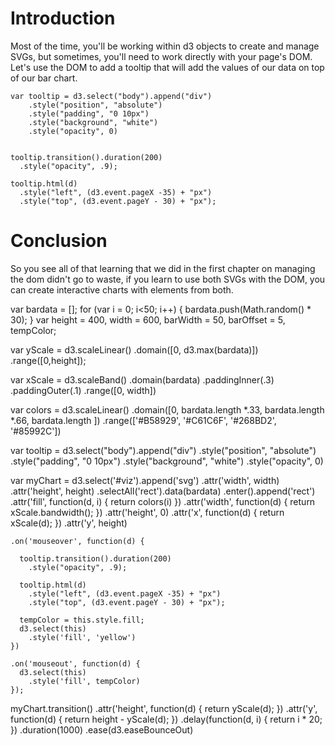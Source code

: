 # Introduction
Most of the time, you'll be working within d3 objects to create and manage SVGs, but sometimes, you'll need to work directly with your page's DOM.  Let's use the DOM to add a tooltip that will add the values of our data on top of our bar chart.

```
var tooltip = d3.select("body").append("div")
    .style("position", "absolute")
    .style("padding", "0 10px")
    .style("background", "white")
    .style("opacity", 0)


tooltip.transition().duration(200)
  .style("opacity", .9);

tooltip.html(d)
  .style("left", (d3.event.pageX -35) + "px")
  .style("top", (d3.event.pageY - 30) + "px");
```

# Conclusion
So you see all of that learning that we did in the first chapter on managing the dom didn't go to waste, if you learn to use both SVGs with the DOM, you can create interactive charts with elements from both.


var bardata = [];
    for (var i = 0; i<50; i++) {
      bardata.push(Math.random() * 30);
    }
var height = 400,
    width = 600,
    barWidth = 50,
    barOffset = 5,
    tempColor;

var yScale = d3.scaleLinear()
    .domain([0, d3.max(bardata)])
    .range([0,height]);

var xScale = d3.scaleBand()
    .domain(bardata)
    .paddingInner(.3)
    .paddingOuter(.1)
    .range([0, width])

var colors = d3.scaleLinear()
    .domain([0, bardata.length *.33,
                bardata.length *.66,
                bardata.length
                ])
    .range(['#B58929', '#C61C6F',
            '#268BD2', '#85992C'])

var tooltip = d3.select("body").append("div")
    .style("position", "absolute")
    .style("padding", "0 10px")
    .style("background", "white")
    .style("opacity", 0)

var myChart = 
d3.select('#viz').append('svg')
  .attr('width', width)
  .attr('height', height)
.selectAll('rect').data(bardata)
  .enter().append('rect')
    .attr('fill', function(d, i) {
      return colors(i)
    })
    .attr('width', function(d) {
      return xScale.bandwidth();
    })
    .attr('height', 0)
    .attr('x', function(d) {
      return xScale(d);
    })
    .attr('y', height)
    
    .on('mouseover', function(d) {

      tooltip.transition().duration(200)
        .style("opacity", .9);

      tooltip.html(d)
        .style("left", (d3.event.pageX -35) + "px")
        .style("top", (d3.event.pageY - 30) + "px");

      tempColor = this.style.fill;
      d3.select(this)
        .style('fill', 'yellow')
    })

    .on('mouseout', function(d) {
      d3.select(this)
        .style('fill', tempColor)
    });


myChart.transition()
  .attr('height', function(d) {
    return yScale(d);
  })
  .attr('y', function(d) {
    return height - yScale(d);
  })
  .delay(function(d, i) {
    return i * 20;
  })
  .duration(1000)
  .ease(d3.easeBounceOut)
